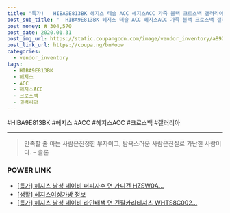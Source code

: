 ```yaml
--- 
title: "특가!   HIBA9E813BK 헤지스 테슬 ACC 헤지스ACC 가죽 블랙 크로스백 갤러리아 장식 amp..." 
post_sub_title: "  HIBA9E813BK 헤지스 테슬 ACC 헤지스ACC 가죽 블랙 크로스백 갤러리아 장식 amp;큐빅 배색" 
post_money: ₩ 304,570 
post_date: 2020.01.31 
post_img_url: https://static.coupangcdn.com/image/vendor_inventory/a892/100481914eaa936c0338c22edabb124ab70461f93ce4c1c75ee392fc5722.JPG 
post_link_url: https://coupa.ng/bnMoow 
categories: 
  - vendor_inventory 
tags: 
  - HIBA9E813BK 
  - 헤지스 
  - ACC 
  - 헤지스ACC 
  - 크로스백 
  - 갤러리아 
--- 
```

  #HIBA9E813BK #헤지스 #ACC #헤지스ACC #크로스백 #갤러리아 
<hr> 

> 만족할 줄 아는 사람은진정한 부자이고, 탐욕스러운 사람은진실로 가난한 사람이다. – 솔론 


### POWER LINK

* <a href="https://blog.naver.com/santokki14/221789011238" target="_blank">[특가] 헤지스 남성 네이비 퍼피자수 면 가디건 HZSW0A...</a>
* <a href="https://blog.naver.com/sakai111/221764011652" target="_blank"> [생활] 헤지스여성가방 정보 </a>
* <a href="https://blog.naver.com/an0733/221786072407" target="_blank">[특가] 헤지스 남성 네이비 라인배색 면 긴팔카라티셔츠 WHTS8C002...</a>
